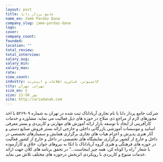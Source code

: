 ```yaml
---
layout: post
title: جامع پرداز دانا
name_en: Jame Pardaz Dana
company_slug: jame-pardaz-dana
logo: 
cover: 
company_count:
founded:
location: ""
total_review: 
total_interview: 
salary_avg: 
salary_min: 
salary_max: 
rate: 
view_count: 
industry: کامپیوتر، فناوری اطلاعات و اینترنت
city: تهران, تهران
size_en: S
size: 11-50 نفر
site: http://ariadanak.com
---
```


شرکت جامع پرداز دانا با نام تجاری آریاداناک ثبت شده در تهران به شماره ۵۲۶۹۰۹ با اخذ مجوزهای لازم از مراجع ذی صلاح در حوزه های ذیل فعالیت می نماید:
مشاوره و خدمات کارآفرینی از ایجاد تا توسعه بازار
ارائه آموزش های مهارتی و کاربردی و بستر معرفی اساتید و موسسات آموزشی
بازرگانی داخلی و خارجی
ارائه بستر فروش صنایع دستی و آثار هنری
پذیرش و اعزام هیات های تجاری
برگزاری همایش و سمینارهای تخصصی در داخل و خارج از کشور
برگزاری نمایشگاه های تخصصی در داخل و خارج از کشور
فعالیت در حوزه های فرهنگی و هنری
گروه آریاداناک با اتکا به نیروهای جوان، خلاق و کارآزموده با شعار “راه را کوتاه کن، همه چیز اینجاست…” در تحقق برنامه های کلان جهت ارائه خدمات متنوع و کاربردی با رویکردی اثربخش درحوزه های مختلف تلاش می نماید.